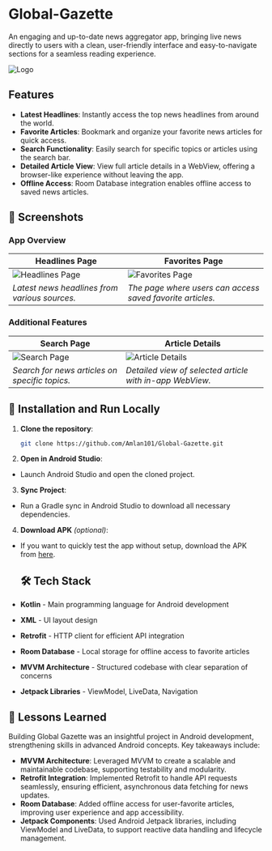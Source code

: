 
# Global-Gazette

An engaging and up-to-date news aggregator app, bringing live news directly to users with a clean, user-friendly interface and easy-to-navigate sections for a seamless reading experience.


![Logo](https://imgur.com/mokWdWn.png)

## Features

- **Latest Headlines**: Instantly access the top news headlines from around the world.
- **Favorite Articles**: Bookmark and organize your favorite news articles for quick access.
- **Search Functionality**: Easily search for specific topics or articles using the search bar.
- **Detailed Article View**: View full article details in a WebView, offering a browser-like experience without leaving the app.
- **Offline Access**: Room Database integration enables offline access to saved news articles.
## 📱 Screenshots

### App Overview

| **Headlines Page** | **Favorites Page** |
|---------------------|--------------------|
| ![Headlines Page](https://imgur.com/weYku4o.png) | ![Favorites Page](https://imgur.com/rz0tsZh.png) |
| *Latest news headlines from various sources.* | *The page where users can access saved favorite articles.* |

### Additional Features

| **Search Page** | **Article Details** |
|-----------------|---------------------|
| ![Search Page](https://imgur.com/Dtjeeav.png) | ![Article Details](https://imgur.com/ud4FQOo.png) |
| *Search for news articles on specific topics.* | *Detailed view of selected article with in-app WebView.* |
## 🚀 Installation and Run Locally

1. **Clone the repository**:
   ```bash
   git clone https://github.com/Amlan101/Global-Gazette.git
2. **Open in Android Studio**:
  - Launch Android Studio and open the cloned project.
3. **Sync Project**:
  - Run a Gradle sync in Android Studio to download all necessary dependencies.
4. **Download APK** *(optional)*:
  - If you want to quickly test the app without setup, download the APK from [here](https://drive.google.com/file/d/1nHyFF5jn2YoCHJnDGY32ORTXId_txKF_/view?usp=drive_link).
    ## 🛠️ Tech Stack

- **Kotlin** - Main programming language for Android development
- **XML** - UI layout design
- **Retrofit** - HTTP client for efficient API integration
- **Room Database** - Local storage for offline access to favorite articles
- **MVVM Architecture** - Structured codebase with clear separation of concerns
- **Jetpack Libraries** - ViewModel, LiveData, Navigation
## 📘 Lessons Learned

Building Global Gazette was an insightful project in Android development, strengthening skills in advanced Android concepts. Key takeaways include:

- **MVVM Architecture**: Leveraged MVVM to create a scalable and maintainable codebase, supporting testability and modularity.
- **Retrofit Integration**: Implemented Retrofit to handle API requests seamlessly, ensuring efficient, asynchronous data fetching for news updates.
- **Room Database**: Added offline access for user-favorite articles, improving user experience and app accessibility.
- **Jetpack Components**: Used Android Jetpack libraries, including ViewModel and LiveData, to support reactive data handling and lifecycle management.
